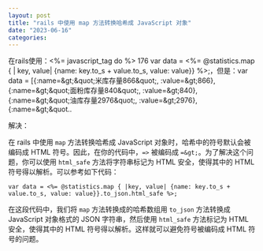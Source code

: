 ```yaml
---
layout: post
title: "rails 中使用 map 方法转换哈希成 JavaScript 对象"
date: "2023-06-16"
categories: 
---
```

<p>在rails使用：&lt;%= javascript_tag do %&gt; 176 var data = &lt;%= @statistics.map { | key, value| {name: key.to_s + value.to_s, value: value}} %&gt;;，但是：var data = [{:name=&amp;gt;&amp;quot;米库存量866&amp;quot;, :value=&amp;gt;866}, {:name=&amp;gt;&amp;quot;面粉库存量840&amp;quot;, :value=&amp;gt;840}, {:name=&amp;gt;&amp;quot;油库存量2976&amp;quot;, :value=&amp;gt;2976}, {:name=&amp;gt;&amp;quot..</p>

<p>解决：</p>

<p>在 rails 中使用 <code>map</code> 方法转换哈希成 JavaScript 对象时，哈希中的符号默认会被编码成 HTML 符号。因此，在你的代码中，<code>=&gt;</code> 被编码成 <code>=&amp;gt;</code>。为了解决这个问题，你可以使用 <code>html_safe</code> 方法将字符串标记为 HTML 安全，使得其中的 HTML 符号得以解析。可以参考如下代码：</p>

<pre>
<code>var data = &lt;%= @statistics.map { |key, value| {name: key.to_s + value.to_s, value: value}}.to_json.html_safe %&gt;;</code></pre>

<p>在这段代码中，我们将 <code>map</code> 方法转换成的哈希数组用 <code>to_json</code> 方法转换成 JavaScript 对象格式的 JSON 字符串，然后使用 <code>html_safe</code> 方法标记为 HTML 安全，使得其中的 HTML 符号得以解析。这样就可以避免符号被编码成 HTML 符号的问题。</p>

